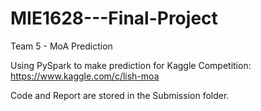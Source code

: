 # MIE1628---Final-Project
Team 5 - MoA Prediction

Using PySpark to make prediction for Kaggle Competition: https://www.kaggle.com/c/lish-moa

Code and Report are stored in the Submission folder.

